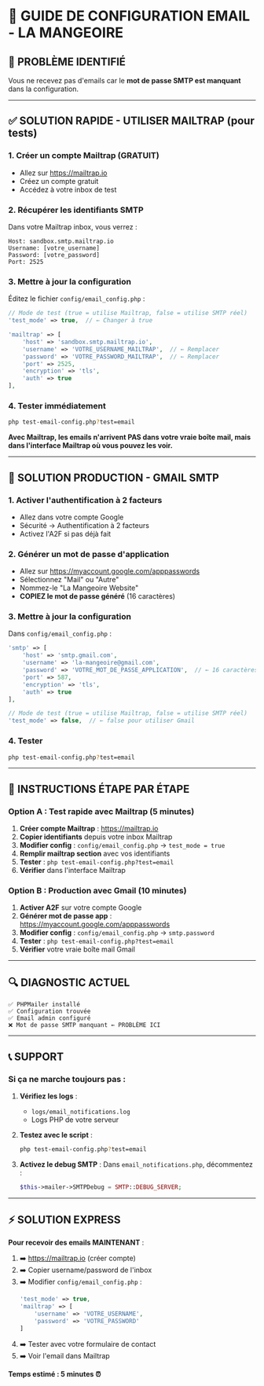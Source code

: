 # 📧 GUIDE DE CONFIGURATION EMAIL - LA MANGEOIRE

## 🚨 PROBLÈME IDENTIFIÉ
Vous ne recevez pas d'emails car le **mot de passe SMTP est manquant** dans la configuration.

---

## ✅ SOLUTION RAPIDE - UTILISER MAILTRAP (pour tests)

### 1. Créer un compte Mailtrap (GRATUIT)
- Allez sur https://mailtrap.io
- Créez un compte gratuit
- Accédez à votre inbox de test

### 2. Récupérer les identifiants SMTP
Dans votre Mailtrap inbox, vous verrez :
```
Host: sandbox.smtp.mailtrap.io
Username: [votre_username]
Password: [votre_password]  
Port: 2525
```

### 3. Mettre à jour la configuration
Éditez le fichier `config/email_config.php` :

```php
// Mode de test (true = utilise Mailtrap, false = utilise SMTP réel)
'test_mode' => true,  // ← Changer à true

'mailtrap' => [
    'host' => 'sandbox.smtp.mailtrap.io',
    'username' => 'VOTRE_USERNAME_MAILTRAP',  // ← Remplacer
    'password' => 'VOTRE_PASSWORD_MAILTRAP',  // ← Remplacer
    'port' => 2525,
    'encryption' => 'tls',
    'auth' => true
],
```

### 4. Tester immédiatement
```bash
php test-email-config.php?test=email
```

**Avec Mailtrap, les emails n'arrivent PAS dans votre vraie boîte mail, mais dans l'interface Mailtrap où vous pouvez les voir.**

---

## 🔧 SOLUTION PRODUCTION - GMAIL SMTP

### 1. Activer l'authentification à 2 facteurs
- Allez dans votre compte Google
- Sécurité → Authentification à 2 facteurs
- Activez l'A2F si pas déjà fait

### 2. Générer un mot de passe d'application
- Allez sur https://myaccount.google.com/apppasswords
- Sélectionnez "Mail" ou "Autre"
- Nommez-le "La Mangeoire Website"
- **COPIEZ le mot de passe généré** (16 caractères)

### 3. Mettre à jour la configuration
Dans `config/email_config.php` :

```php
'smtp' => [
    'host' => 'smtp.gmail.com',
    'username' => 'la-mangeoire@gmail.com',
    'password' => 'VOTRE_MOT_DE_PASSE_APPLICATION',  // ← 16 caractères de Google
    'port' => 587,
    'encryption' => 'tls',
    'auth' => true
],

// Mode de test (true = utilise Mailtrap, false = utilise SMTP réel)
'test_mode' => false,  // ← false pour utiliser Gmail
```

### 4. Tester
```bash
php test-email-config.php?test=email
```

---

## 🚀 INSTRUCTIONS ÉTAPE PAR ÉTAPE

### Option A : Test rapide avec Mailtrap (5 minutes)

1. **Créer compte Mailtrap** : https://mailtrap.io
2. **Copier identifiants** depuis votre inbox Mailtrap
3. **Modifier config** : `config/email_config.php` → `test_mode = true`
4. **Remplir mailtrap section** avec vos identifiants
5. **Tester** : `php test-email-config.php?test=email`
6. **Vérifier** dans l'interface Mailtrap

### Option B : Production avec Gmail (10 minutes)

1. **Activer A2F** sur votre compte Google
2. **Générer mot de passe app** : https://myaccount.google.com/apppasswords
3. **Modifier config** : `config/email_config.php` → `smtp.password`
4. **Tester** : `php test-email-config.php?test=email`
5. **Vérifier** votre vraie boîte mail Gmail

---

## 🔍 DIAGNOSTIC ACTUEL

```
✅ PHPMailer installé
✅ Configuration trouvée
✅ Email admin configuré
❌ Mot de passe SMTP manquant ← PROBLÈME ICI
```

---

## 📞 SUPPORT

### Si ça ne marche toujours pas :

1. **Vérifiez les logs** :
   - `logs/email_notifications.log`
   - Logs PHP de votre serveur

2. **Testez avec le script** :
   ```bash
   php test-email-config.php?test=email
   ```

3. **Activez le debug SMTP** :
   Dans `email_notifications.php`, décommentez :
   ```php
   $this->mailer->SMTPDebug = SMTP::DEBUG_SERVER;
   ```

---

## ⚡ SOLUTION EXPRESS

**Pour recevoir des emails MAINTENANT** :

1. ➡️ https://mailtrap.io (créer compte)
2. ➡️ Copier username/password de l'inbox
3. ➡️ Modifier `config/email_config.php` :
   ```php
   'test_mode' => true,
   'mailtrap' => [
       'username' => 'VOTRE_USERNAME',
       'password' => 'VOTRE_PASSWORD'
   ]
   ```
4. ➡️ Tester avec votre formulaire de contact
5. ➡️ Voir l'email dans Mailtrap

**Temps estimé : 5 minutes ⏰**
